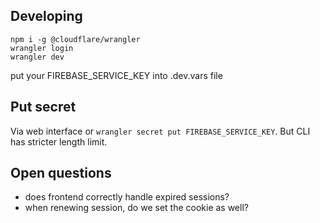 ## Developing

```
npm i -g @cloudflare/wrangler
wrangler login
wrangler dev
```

put your FIREBASE_SERVICE_KEY into .dev.vars file

## Put secret

Via web interface or `wrangler secret put FIREBASE_SERVICE_KEY`. But CLI has
stricter length limit.

## Open questions

- does frontend correctly handle expired sessions?
- when renewing session, do we set the cookie as well?
